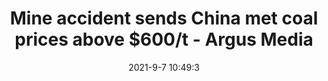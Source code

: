 ---
"title": "Mine accident sends China met coal prices above $600/t - Argus Media"
"date": "2021-9-7 10:49:3"
"feed_name": "GOOGLENEWSMINING"
"feed_website": "https://news.google.com/search?q=mining%2Bincident&hl=en-US&gl=US&ceid=US:en"
"feed_rss": "https://news.google.com/rss/search?q=mining%2Bincident&hl=en-US&gl=US&ceid=US:en"
"link": "https://www.argusmedia.com/en/news/2251466-mine-accident-sends-china-met-coal-prices-above-600t"
"file": "_posts/2021-1-1-a8966874775b0b44697e3880d537f3684572e7f6.md"
"accident": "0"
"drilling": "0"
"dead": "0"
"injured": "0"
---